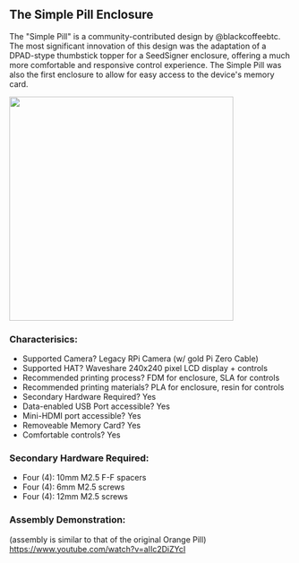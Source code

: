 ## The Simple Pill Enclosure

The "Simple Pill" is a community-contributed design by @blackcoffeebtc. The most significant innovation of this design was the adaptation of a DPAD-stype thumbstick topper for a SeedSigner enclosure, offering a much more comfortable and responsive control experience. The Simple Pill was also the first enclosure to allow for easy access to the device's memory card.

<img src="/docs/img/Simple_Pill_Models.JPG" width="400" height="400">

### Characterisics:
- Supported Camera? Legacy RPi Camera (w/ gold Pi Zero Cable)
- Supported HAT? Waveshare 240x240 pixel LCD display + controls
- Recommended printing process? FDM for enclosure, SLA for controls
- Recommended printing materials? PLA for enclosure, resin for controls
- Secondary Hardware Required? Yes
- Data-enabled USB Port accessible? Yes
- Mini-HDMI port accessible? Yes
- Removeable Memory Card? Yes
- Comfortable controls? Yes

### Secondary Hardware Required:
- Four (4): 10mm M2.5 F-F spacers
- Four (4): 6mm M2.5 screws
- Four (4): 12mm M2.5 screws

### Assembly Demonstration:
(assembly is similar to that of the original Orange Pill)
https://www.youtube.com/watch?v=aIIc2DiZYcI
